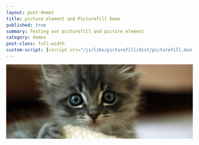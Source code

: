 ```yaml
---
layout: post-demos
title: picture element and Picturefill Demo
published: true
summary: Testing out picturefill and picture element
category: demos
post-class: full-width
custom-script: [<script src="/js/libs/picturefill/dist/picturefill.min.js" async></script>]
---
```


<picture>
	<source media="(min-width: 1600px)" srcset="/images/picture-demo/1500.jpeg">
	<source media="(min-width: 1500px)" srcset="/images/picture-demo/1400.jpeg">
	<source media="(min-width: 1400px)" srcset="/images/picture-demo/1300.jpeg">
	<source media="(min-width: 1300px)" srcset="/images/picture-demo/1200.jpeg">
	<source media="(min-width: 1200px)" srcset="/images/picture-demo/1100.jpeg">
	<source media="(min-width: 1100px)" srcset="/images/picture-demo/1000.jpeg">
	<source media="(min-width: 1000px)" srcset="/images/picture-demo/900.jpeg">
	<source media="(min-width: 900px)" srcset="/images/picture-demo/800.jpeg">
	<source media="(min-width: 800px)" srcset="/images/picture-demo/700.jpeg">
	<source media="(min-width: 700px)" srcset="/images/picture-demo/600.jpeg">
	<source media="(min-width: 600px)" srcset="/images/picture-demo/500.jpeg">
	<source media="(min-width: 500px)" srcset="/images/picture-demo/400.jpeg">
	<img src="/images/picture-demo/fallback.jpeg" alt="fallback image">
</picture>